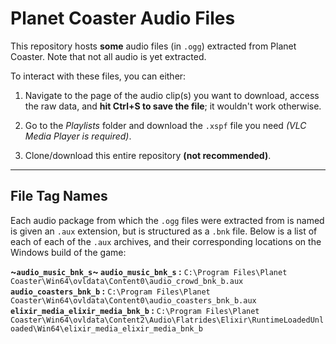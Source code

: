 # Planet Coaster Audio Files
This repository hosts **some** audio files (in `.ogg`) extracted from Planet Coaster.  Note that not all audio is yet extracted.

To interact with these files, you can either:
1. Navigate to the page of the audio clip(s) you want to download, access the raw data, and **hit Ctrl+S to save the file**; it wouldn't work otherwise.
2. Go to the *Playlists* folder and download the `.xspf` file you need *(VLC Media Player is required)*.

3. Clone/download this entire repository **(not recommended)**.

---

## File Tag Names
Each audio package from which the `.ogg` files were extracted from is named is given an `.aux` extension, but is structured as a `.bnk` file.  Below is a list of each of each of the `.aux` archives, and their corresponding locations on the Windows build of the game:

**~`audio_music_bnk_s`~ `audio_music_bnk_s` :** `C:\Program Files\Planet Coaster\Win64\ovldata\Content0\audio_crowd_bnk_b.aux`
**`audio_coasters_bnk_b` :** `C:\Program Files\Planet Coaster\Win64\ovldata\Content0\audio_coasters_bnk_b.aux`
**`elixir_media_elixir_media_bnk_b` :** `C:\Program Files\Planet Coaster\Win64\ovldata\Content2\Audio\Flatrides\Elixir\RuntimeLoadedUnloaded\Win64\elixir_media_elixir_media_bnk_b`
